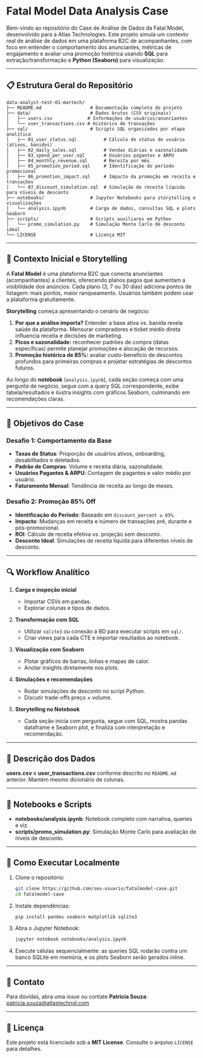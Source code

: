 # Fatal Model Data Analysis Case

Bem-vindo ao repositório do Case de Análise de Dados da Fatal Model, desenvolvido para a Atlas Technologies. Este projeto simula um contexto real de análise de dados em uma plataforma B2C de acompanhantes, com foco em entender o comportamento dos anunciantes, métricas de engajamento e avaliar uma promoção histórica usando **SQL** para extração/transformação e **Python (Seaborn)** para visualização.

---

## 📋 Estrutura Geral do Repositório

```
data-analyst-test-01-martech/
├── README.md                  # Documentação completa do projeto
├── data/                      # Dados brutos (CSV originais)
│   ├── users.csv             # Informações de usuários/anunciantes
│   └── user_transactions.csv # Histórico de transações
├── sql/                       # Scripts SQL organizados por etapa analítica
│   ├── 01_user_status.sql          # Cálculo de status de usuário (ativos, banidos)
│   ├── 02_daily_sales.sql          # Vendas diárias e sazonalidade
│   ├── 03_spend_per_user.sql       # Usuários pagantes e ARPU
│   ├── 04_monthly_revenue.sql      # Receita por mês
│   ├── 05_promotion_period.sql     # Identificação do período promocional
│   ├── 06_promotion_impact.sql     # Impacto da promoção em receita e transações
│   └── 07_discount_simulation.sql  # Simulação de receita líquida para níveis de desconto
├── notebooks/                 # Jupyter Notebooks para storytelling e visualizações
│   └── analysis.ipynb         # Carga de dados, consultas SQL e plots Seaborn
├── scripts/                   # Scripts auxiliares em Python
│   └── promo_simulation.py    # Simulação Monte Carlo de desconto ideal
└── LICENSE                    # Licença MIT
```

---

## 📖 Contexto Inicial e Storytelling

A **Fatal Model** é uma plataforma B2C que conecta anunciantes (acompanhantes) a clientes, oferecendo planos pagos que aumentam a visibilidade dos anúncios. Cada plano (3, 7 ou 30 dias) adiciona pontos de listagem: mais pontos, maior ranqueamento. Usuários também podem usar a plataforma gratuitamente.

**Storytelling** começa apresentando o cenário de negócio:

1. **Por que a análise importa?** Entender a base ativa vs. banida revela saúde da plataforma. Mensurar compradores e ticket médio direta influencia receita e decisões de marketing.
2. **Picos e sazonalidade:** reconhecer padrões de compra (datas específicas) permite planejar promoções e alocação de recursos.
3. **Promoção histórica de 85%:** avaliar custo-benefício de descontos profundos para primeiras compras e projetar estratégias de descontos futuros.

Ao longo do **notebook** (`analysis.ipynb`), cada seção começa com uma pergunta de negócio, segue com a query SQL correspondente, exibe tabela/resultados e ilustra insights com gráficos Seaborn, culminando em recomendações claras.

---

## 🎯 Objetivos do Case

### Desafio 1: Comportamento da Base

* **Taxas de Status**: Proporção de usuários ativos, onboarding, desabilitados e deletados.
* **Padrão de Compras**: Volume e receita diária, sazonalidade.
* **Usuários Pagantes & ARPU**: Contagem de pagantes e valor médio por usuário.
* **Faturamento Mensal**: Tendência de receita ao longo de meses.

### Desafio 2: Promoção 85% Off

* **Identificação do Período**: Baseado em `discount_percent ≥ 85%`.
* **Impacto**: Mudanças em receita e número de transações pré, durante e pós-promocional.
* **ROI**: Cálculo de receita efetiva vs. projeção sem desconto.
* **Desconto Ideal**: Simulações de receita líquida para diferentes níveis de desconto.

---

## 🔍 Workflow Analítico

1. **Carga e inspeção inicial**

   * Importar CSVs em pandas.
   * Explorar colunas e tipos de dados.
2. **Transformação com SQL**

   * Utilizar `sqlite3` ou conexão a BD para executar scripts em `sql/`.
   * Criar views para cada CTE e importar resultados ao notebook.
3. **Visualização com Seaborn**

   * Plotar gráficos de barras, linhas e mapas de calor.
   * Anotar insights diretamente nos plots.
4. **Simulações e recomendações**

   * Rodar simulações de desconto no script Python.
   * Discutir trade-offs preço × volume.
5. **Storytelling no Notebook**

   * Cada seção inicia com pergunta, segue com SQL, mostra pandas dataframe e Seaborn plot, e finaliza com interpretação e recomendação.

---

## 🧩 Descrição dos Dados

**users.csv** e **user\_transactions.csv** conforme descrito no `README.md` anterior. Mantém mesmo dicionário de colunas.

---

## 📑 Notebooks e Scripts

* **notebooks/analysis.ipynb**: Notebook completo com narrativa, queries e viz.
* **scripts/promo\_simulation.py**: Simulação Monte Carlo para avaliação de níveis de desconto.

---

## 🚀 Como Executar Localmente

1. Clone o repositório:

   ```bash
   git clone https://github.com/seu-usuario/fatalmodel-case.git
   cd fatalmodel-case
   ```
2. Instale dependências:

   ```bash
   pip install pandas seaborn matplotlib sqlite3
   ```
3. Abra o Jupyter Notebook:

   ```bash
   jupyter notebook notebooks/analysis.ipynb
   ```
4. Execute células sequencialmente: as queries SQL rodarão contra um banco SQLite em memória, e os plots Seaborn serão gerados inline.

---

## 🤝 Contato

Para dúvidas, abra uma *issue* ou contate **Patrícia Souza**: [patricia.souza@atlastechnol.com](mailto:patricia.souza@atlastechnol.com)

---

## 📄 Licença

Este projeto está licenciado sob a **MIT License**. Consulte o arquivo `LICENSE` para detalhes.
